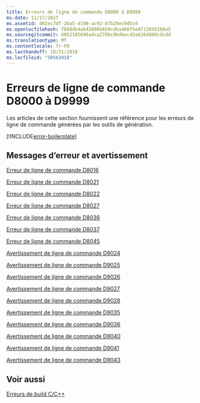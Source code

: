 ```yaml
---
title: Erreurs de ligne de commande D8000 à D9999
ms.date: 11/17/2017
ms.assetid: d02ec7df-26a5-4198-ac92-87b29ec9d5c8
ms.openlocfilehash: f808db4ab42098b6b9cdba466f5e07128581b0a5
ms.sourcegitcommit: 6052185696adca270bc9bdbec45a626dd89cdcdd
ms.translationtype: MT
ms.contentlocale: fr-FR
ms.lasthandoff: 10/31/2018
ms.locfileid: "50563018"
---
```

# <a name="command-line-errors-d8000-through-d9999"></a>Erreurs de ligne de commande D8000 à D9999

Les articles de cette section fournissent une référence pour les erreurs de ligne de commande générées par les outils de génération.

[!INCLUDE[error-boilerplate](../../error-messages/includes/error-boilerplate.md)]

## <a name="error-and-warning-messages"></a>Messages d’erreur et avertissement

[Erreur de ligne de commande D8016](../../error-messages/tool-errors/command-line-error-d8016.md)

[Erreur de ligne de commande D8021](../../error-messages/tool-errors/command-line-error-d8021.md)

[Erreur de ligne de commande D8022](../../error-messages/tool-errors/command-line-error-d8022.md)

[Erreur de ligne de commande D8027](../../error-messages/tool-errors/command-line-error-d8027.md)

[Erreur de ligne de commande D8036](../../error-messages/tool-errors/command-line-error-d8036.md)

[Erreur de ligne de commande D8037](../../error-messages/tool-errors/command-line-error-d8037.md)

[Erreur de ligne de commande D8045](../../error-messages/tool-errors/command-line-error-d8045.md)

[Avertissement de ligne de commande D9024](../../error-messages/tool-errors/command-line-warning-d9024.md)

[Avertissement de ligne de commande D9025](../../error-messages/tool-errors/command-line-warning-d9025.md)

[Avertissement de ligne de commande D9026](../../error-messages/tool-errors/command-line-warning-d9026.md)

[Avertissement de ligne de commande D9027](../../error-messages/tool-errors/command-line-warning-d9027.md)

[Avertissement de ligne de commande D9028](../../error-messages/tool-errors/command-line-warning-d9028.md)

[Avertissement de ligne de commande D9035](../../error-messages/tool-errors/command-line-warning-d9035.md)

[Avertissement de ligne de commande D9036](../../error-messages/tool-errors/command-line-warning-d9036.md)

[Avertissement de ligne de commande D9040](../../error-messages/tool-errors/command-line-warning-d9040.md)

[Avertissement de ligne de commande D9041](../../error-messages/tool-errors/command-line-warning-d9041.md)

[Avertissement de ligne de commande D9043](../../error-messages/tool-errors/command-line-warning-d9043.md)

## <a name="see-also"></a>Voir aussi

[Erreurs de build C/C++](../../error-messages/compiler-errors-1/c-cpp-build-errors.md)